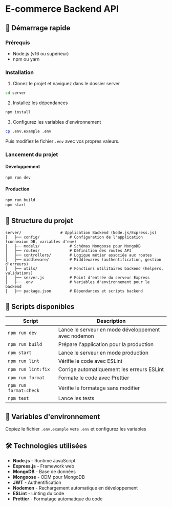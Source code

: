 # E-commerce Backend API

## 🚀 Démarrage rapide

### Prérequis

- Node.js (v16 ou supérieur)
- npm ou yarn

### Installation

1. Clonez le projet et naviguez dans le dossier server

```bash
cd server
```

2. Installez les dépendances

```bash
npm install
```

3. Configurez les variables d'environnement

```bash
cp .env.example .env
```

Puis modifiez le fichier `.env` avec vos propres valeurs.

### Lancement du projet

#### Développement

```bash
npm run dev
```

#### Production

```bash
npm run build
npm start
```

## 📁 Structure du projet

```
server/                 # Application Backend (Node.js/Express.js)
│   ├── config/             # Configuration de l'application (connexion DB, variables d'env)
│   ├── models/             # Schémas Mongoose pour MongoDB
│   ├── routes/             # Définition des routes API
│   ├── controllers/        # Logique métier associée aux routes
│   ├── middleware/         # Middlewares (authentification, gestion d'erreurs)
│   ├── utils/              # Fonctions utilitaires backend (helpers, validations)
│   ├── server.js           # Point d'entrée du serveur Express
│   ├── .env                # Variables d'environnement pour le backend
│   ├── package.json        # Dépendances et scripts backend
```

## 📜 Scripts disponibles

| Script | Description |
|--------|-------------|
| `npm run dev` | Lance le serveur en mode développement avec nodemon |
| `npm run build` | Prépare l'application pour la production |
| `npm start` | Lance le serveur en mode production |
| `npm run lint` | Vérifie le code avec ESLint |
| `npm run lint:fix` | Corrige automatiquement les erreurs ESLint |
| `npm run format` | Formate le code avec Prettier |
| `npm run format:check` | Vérifie le formatage sans modifier |
| `npm test` | Lance les tests |

## 🔧 Variables d'environnement

Copiez le fichier `.env.example` vers `.env` et configurez les variables

## 🛠️ Technologies utilisées

- **Node.js** - Runtime JavaScript
- **Express.js** - Framework web
- **MongoDB** - Base de données
- **Mongoose** - ODM pour MongoDB
- **JWT** - Authentification
- **Nodemon** - Rechargement automatique en développement
- **ESLint** - Linting du code
- **Prettier** - Formatage automatique du code